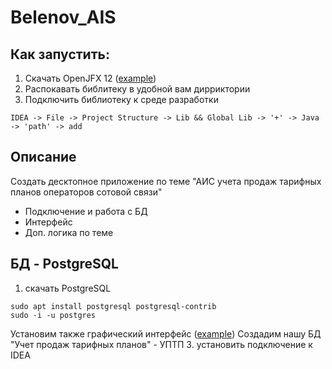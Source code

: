 # Belenov_AIS
## Как запустить:
1. Скачать OpenJFX 12 ([example](https://github.com/Devorlon/OpenJFX-Installation-Linux))
2. Распокавать библитеку в удобной вам дирриктории
3. Подключить библиотеку к среде разработки
```
IDEA -> File -> Project Structure -> Lib && Global Lib -> '+' -> Java -> 'path' -> add
```

## Описание
Создать десктопное приложение по теме "АИС учета продаж тарифных планов операторов сотовой связи"
- Подключение и работа с БД
- Интерфейс
- Доп. логика по теме

## БД - PostgreSQL
1. скачать PostgreSQL
```
sudo apt install postgresql postgresql-contrib
sudo -i -u postgres
``` 
Установим также графический интерфейс ([example](https://github.com/Devorlon/OpenJFX-Installation-Linux))
Создадим нашу БД "Учет продаж тарифных планов" - УПТП
3. установить подключение к IDEA
